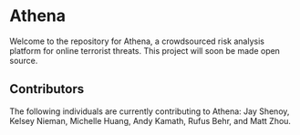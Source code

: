 # Athena

Welcome to the repository for Athena, a crowdsourced risk analysis platform
for online terrorist threats. This project will soon be made open source.

## Contributors

The following individuals are currently contributing to Athena: Jay Shenoy,
Kelsey Nieman, Michelle Huang, Andy Kamath, Rufus Behr, and Matt Zhou.